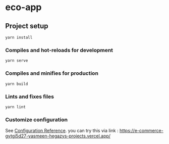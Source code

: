 # eco-app

## Project setup
```
yarn install
```

### Compiles and hot-reloads for development
```
yarn serve
```

### Compiles and minifies for production
```
yarn build
```

### Lints and fixes files
```
yarn lint
```

### Customize configuration
See [Configuration Reference](https://cli.vuejs.org/config/).
you can try this via link : 
https://e-commerce-gytgj5d27-yasmeen-hegazys-projects.vercel.app/
